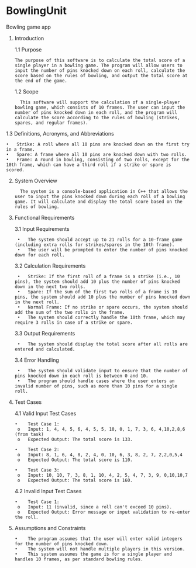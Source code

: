 # BowlingUnit
Bowling game app

1. Introduction
   
   1.1 Purpose

       The purpose of this software is to calculate the total score of a single player in a bowling game. The program will allow users to input the number of pins knocked down on each roll, calculate the score based on the rules of bowling, and output the total score at the end of the game.

   1.2 Scope

         This software will support the calculation of a single-player bowling game, which consists of 10 frames. The user can input the number of pins knocked down in each roll, and the program will calculate the score according to the rules of bowling (strikes, spares, and regular frames).

1.3 Definitions, Acronyms, and Abbreviations

    •	Strike: A roll where all 10 pins are knocked down on the first try in a frame.
    •	Spare: A frame where all 10 pins are knocked down with two rolls.
    •	Frame: A round in bowling, consisting of two rolls, except for the 10th frame, which can have a third roll if a strike or spare is scored.

2. System Overview

         The system is a console-based application in C++ that allows the user to input the pins knocked down during each roll of a bowling game. It will calculate and display the total score based on the rules of bowling.

3. Functional Requirements

    3.1 Input Requirements
   
        •	The system should accept up to 21 rolls for a 10-frame game (including extra rolls for strikes/spares in the 10th frame).
        •	The user will be prompted to enter the number of pins knocked down for each roll.

    3.2 Calculation Requirements
   
        •	Strike: If the first roll of a frame is a strike (i.e., 10 pins), the system should add 10 plus the number of pins knocked down in the next two rolls.
        •	Spare: If the sum of the first two rolls of a frame is 10 pins, the system should add 10 plus the number of pins knocked down in the next roll.
        •	Normal Frame: If no strike or spare occurs, the system should add the sum of the two rolls in the frame.
        •	The system should correctly handle the 10th frame, which may require 3 rolls in case of a strike or spare.

    3.3 Output Requirements
   
        •	The system should display the total score after all rolls are entered and calculated.

    3.4 Error Handling
   
        •	The system should validate input to ensure that the number of pins knocked down in each roll is between 0 and 10.
        •	The program should handle cases where the user enters an invalid number of pins, such as more than 10 pins for a single roll.

4. Test Cases


    4.1 Valid Input Test Cases

       •	Test Case 1:
        o	Input: 1, 4, 4, 5, 6, 4, 5, 5, 10, 0, 1, 7, 3, 6, 4,10,2,8,6 (from task)
        o	Expected Output: The total score is 133.

       •	Test Case 2:
        o	Input: 8, 1, 6, 4, 8, 2, 4, 0, 10, 6, 3, 8, 2, 7, 2,2,0,5,4
        o	Expected Output: The total score is 110.

       •	Test Case 3:
        o	Input: 10, 10, 7, 3, 8, 1, 10, 4, 2, 5, 4, 7, 3, 9, 0,10,10,7
        o	Expected Output: The total score is 160.

    4.2 Invalid Input Test Cases

       •	Test Case 1:
        o	Input: 11 (invalid, since a roll can't exceed 10 pins).
        o	Expected Output: Error message or input validation to re-enter the roll.

5. Assumptions and Constraints

       •	The program assumes that the user will enter valid integers for the number of pins knocked down.
       •	The system will not handle multiple players in this version.
       •	This system assumes the game is for a single player and handles 10 frames, as per standard bowling rules.


